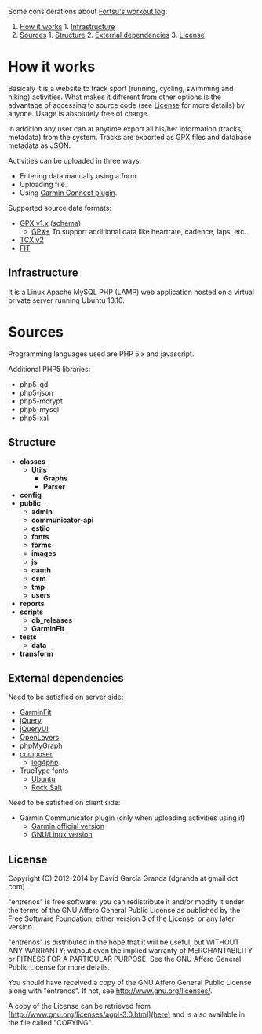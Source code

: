 Some considerations about [Fortsu's workout log](http://entrenos.fortsu.com):

  1. [How it works](#howitworks)
    1. [Infrastructure](#infrastructure)
  2. [Sources](#sources)
    1. [Structure](#structure)
    2. [External dependencies](#dependencies)
    3. [License](#license)

# <a name='howitworks'>How it works</a> 

Basicaly it is a website to track sport (running, cycling, swimming and hiking) activities. What makes it different from other options is the advantage of accessing to source code (see [License](#license) for more details) by anyone. Usage is absolutely free of charge.

In addition any user can at anytime export all his/her information (tracks, metadata) from the system. Tracks are exported as GPX files and database metadata as JSON.

Activities can be uploaded in three ways:

* Entering data manually using a form.
* Uploading file.
* Using [Garmin Connect plugin](http://developer.garmin.com/web-device/garmin-communicator-plugin/).

Supported source data formats:

* [GPX v1.x](http://www.topografix.com/gpx.asp) ([schema](http://www.topografix.com/GPX/1/1/))
  * [GPX+](https://www.cluetrust.com/Schemas/gpxdata10.xsd) To support additional data like heartrate, cadence, laps, etc.
* [TCX v2](http://developer.garmin.com/schemas/tcx/v2/)
* [FIT](http://wiki.openstreetmap.org/wiki/FIT)

## <a name='infrastrucure'>Infrastructure</a>

It is a Linux Apache MySQL PHP (LAMP) web application hosted on a virtual private server running Ubuntu 13.10.

# <a name='sources'>Sources</a>

Programming languages used are PHP 5.x and javascript.

Additional PHP5 libraries:

* php5-gd
* php5-json
* php5-mcrypt
* php5-mysql
* php5-xsl

## <a name='structure'>Structure</a>

* __classes__
  * __Utils__
    * __Graphs__
    * __Parser__
* __config__
* __public__
  * __admin__
  * __communicator-api__
  * __estilo__
  * __fonts__
  * __forms__
  * __images__
  * __js__
  * __oauth__
  * __osm__
  * __tmp__
  * __users__
* __reports__
* __scripts__
  * __db_releases__
  * __GarminFit__
* __tests__
  * __data__
* __transform__

## <a name='dependencies'>External dependencies</a>

Need to be satisfied on server side:
* [GarminFit](http://pub.ks-and-ks.ne.jp/cycling/GarminFIT.shtml)
* [jQuery](http://jquery.com/)
* [jQueryUI](http://jqueryui.com/)
* [OpenLayers](http://openlayers.org/two/)
* [phpMyGraph](http://phpmygraph.abisvmm.nl/)
* [composer](https://getcomposer.org/)
  * [log4php](http://logging.apache.org/log4php/)
* TrueType fonts
  * [Ubuntu](http://font.ubuntu.com/)
  * [Rock Salt](http://www.fontsquirrel.com/fonts/rock-salt)

Need to be satisfied on client side:
* Garmin Communicator plugin (only when uploading activities using it)
  * [Garmin official version](http://developer.garmin.com/web-device/garmin-communicator-plugin/)
  * [GNU/Linux version](https://github.com/adiesner/GarminPlugin)

## <a name='license'>License</a>

Copyright (C) 2012-2014 by David García Granda (dgranda at gmail dot com).

"entrenos" is free software: you can redistribute it and/or modify it under the terms of the GNU Affero General Public License as published by
the Free Software Foundation, either version 3 of the License, or any later version.

"entrenos" is distributed in the hope that it will be useful, but WITHOUT ANY WARRANTY; without even the implied warranty of MERCHANTABILITY or FITNESS FOR A PARTICULAR PURPOSE. See the GNU Affero General Public License for more details.

You should have received a copy of the GNU Affero General Public License along with "entrenos". If not, see <http://www.gnu.org/licenses/>.

A copy of the License can be retrieved from [http://www.gnu.org/licenses/agpl-3.0.html](here) and is also available in the file called "COPYING".

